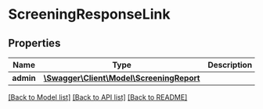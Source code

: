 # ScreeningResponseLink

## Properties
Name | Type | Description | Notes
------------ | ------------- | ------------- | -------------
**admin** | [**\Swagger\Client\Model\ScreeningReport**](ScreeningReport.md) |  | [optional] 

[[Back to Model list]](../README.md#documentation-for-models) [[Back to API list]](../README.md#documentation-for-api-endpoints) [[Back to README]](../README.md)


